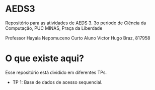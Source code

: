 # AEDS3

Repositório para as atividades de AEDS 3.
3o periodo de Ciência da Computação, PUC MINAS, Praça da Liberdade

Professor Hayala Nepomuceno Curto
Aluno Victor Hugo Braz, 817958

# O que existe aqui?
Esse repositório está dividido em diferentes TPs.

* TP 1:
Base de dados de acesso sequencial.
